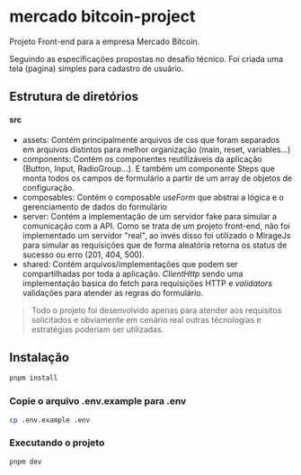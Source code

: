 # mercado bitcoin-project

Projeto Front-end para a empresa Mercado Bitcoin.

Seguindo as especificações propostas no desafio técnico. Foi criada uma tela (pagina) simples para cadastro de usuário.

## Estrutura de diretórios

#### src
* assets: Contém principalmente arquivos de css que foram separados em arquivos distintos para melhor organização (main, reset, variables...)
* components: Contém os componentes reutilizáveis da aplicação (Button, Input, RadioGroup...). E também um componente Steps que monta todos os campos de formulário a partir de um array de objetos de configuração.
* composables: Contém o composable _useForm_ que abstrai a lógica e o gerenciamento de dados do formulário
* server: Contém a implementação de um servidor fake para simular a comunicação com a API. Como se trata de um projeto front-end, não foi implementado um servidor "real", ao invés disso foi utilizado o MirageJs para simular as requisições que de forma aleatória retorna os status de sucesso ou erro (201, 404, 500).
* shared: Contém arquivos/implementações que podem ser compartilhadas por toda a aplicação. _ClientHttp_ sendo uma implementação basica do fetch para requisições HTTP e _validators_ validações para atender as regras do formulário.

> Todo o projeto foi desenvolvido apenas para atender aos requisitos solicitados e obviamente em cenário real outras técnologias e estratégias poderiam ser utilizadas.


###

## Instalação

```sh
pnpm install
```

### Copie o arquivo .env.example para .env

```sh
cp .env.example .env
```	

### Executando o projeto 

```sh
pnpm dev
```


